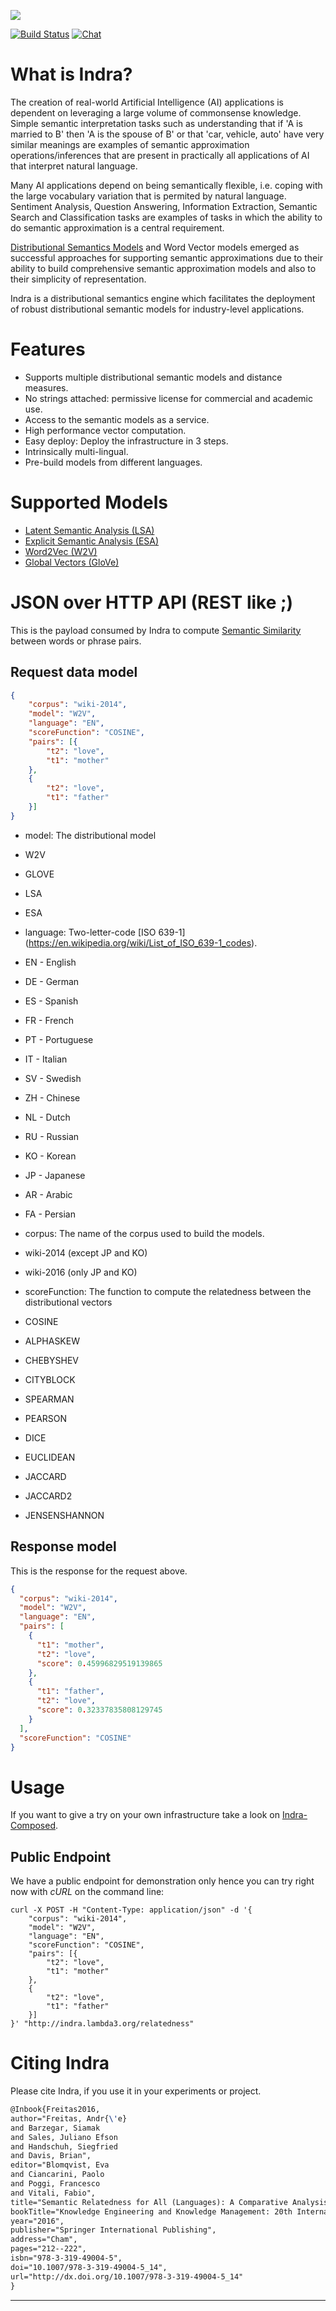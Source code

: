 ![](indra_logo.png)

[![Build Status](https://travis-ci.org/Lambda-3/indra.svg?branch=master)](https://travis-ci.org/Lambda-3/indra)
[![Chat](https://badges.gitter.im/Lambda-3/gitter.png)](https://gitter.im/Lambda-3/Lobby)

# What is Indra?

The creation of real-world Artificial Intelligence (AI) applications is dependent on leveraging a large volume of commonsense knowledge. Simple semantic interpretation tasks such as understanding that if 'A is married to B' then 'A is the spouse of B' or that 'car, vehicle, auto' have very similar meanings are examples of semantic approximation operations/inferences that are present in practically all applications of AI that interpret natural language.

Many AI applications depend on being semantically flexible, i.e. coping with the large vocabulary variation that is permited by natural language. Sentiment Analysis, Question Answering, Information Extraction, Semantic Search and Classification tasks are examples of tasks in which the ability to do semantic approximation is a central requirement.

[Distributional Semantics Models](https://en.wikipedia.org/wiki/Distributional_semantics) and Word Vector models emerged as successful approaches for supporting semantic approximations due to their ability to build comprehensive semantic approximation models and also to their simplicity of representation.

Indra is a distributional semantics engine which facilitates the deployment of robust distributional semantic models for industry-level applications.

# Features

* Supports multiple distributional semantic models and distance measures.
* No strings attached: permissive license for commercial and academic use.
* Access to the semantic models as a service.
* High performance vector computation.
* Easy deploy: Deploy the infrastructure in 3 steps.
* Intrinsically multi-lingual.
* Pre-build models from different languages.


# Supported Models

* [Latent Semantic Analysis (LSA)](https://en.wikipedia.org/wiki/Latent_semantic_analysis)
* [Explicit Semantic Analysis (ESA)](https://en.wikipedia.org/wiki/Explicit_semantic_analysis)
* [Word2Vec (W2V)](https://en.wikipedia.org/wiki/Word2vec)
* [Global Vectors (GloVe)](https://en.wikipedia.org/wiki/GloVe_(machine_learning))

# JSON over HTTP API (REST like ;)

This is the payload consumed by Indra to compute [Semantic Similarity](https://en.wikipedia.org/wiki/Semantic_similarity) between words or phrase pairs.

## Request data model

```json
{
	"corpus": "wiki-2014",
	"model": "W2V",
	"language": "EN",
	"scoreFunction": "COSINE",
	"pairs": [{
		"t2": "love",
		"t1": "mother"
	},
	{
		"t2": "love",
		"t1": "father"
	}]
}
```

* model: The distributional model
 * W2V
 * GLOVE
 * LSA 
 * ESA

* language: Two-letter-code [ISO 639-1] (https://en.wikipedia.org/wiki/List_of_ISO_639-1_codes).
 * EN - English
 * DE - German
 * ES - Spanish
 * FR - French
 * PT - Portuguese
 * IT - Italian
 * SV - Swedish
 * ZH - Chinese
 * NL - Dutch
 * RU - Russian
 * KO - Korean
 * JP - Japanese
 * AR - Arabic
 * FA - Persian

* corpus: The name of the corpus used to build the models.
 * wiki-2014 (except JP and KO)
 * wiki-2016 (only JP and KO)

* scoreFunction: The function to compute the relatedness between the distributional vectors
 * COSINE
 * ALPHASKEW
 * CHEBYSHEV
 * CITYBLOCK
 * SPEARMAN
 * PEARSON
 * DICE
 * EUCLIDEAN
 * JACCARD
 * JACCARD2
 * JENSENSHANNON

## Response model

This is the response for the request above.
```json
{
  "corpus": "wiki-2014",
  "model": "W2V",
  "language": "EN",
  "pairs": [
    {
      "t1": "mother",
      "t2": "love",
      "score": 0.45996829519139865
    },
    {
      "t1": "father",
      "t2": "love",
      "score": 0.32337835808129745
    }
  ],
  "scoreFunction": "COSINE"
}
```

# Usage

If you want to give a try on your own infrastructure take a look on [Indra-Composed](https://github.com/Lambda-3/indra-composed).

## Public Endpoint

We have a public endpoint for demonstration only hence you can try right now with _cURL_ on the command line:
```
curl -X POST -H "Content-Type: application/json" -d '{
	"corpus": "wiki-2014",
	"model": "W2V",
	"language": "EN",
	"scoreFunction": "COSINE",
	"pairs": [{
		"t2": "love",
		"t1": "mother"
	},
	{
		"t2": "love",
		"t1": "father"
	}]
}' "http://indra.lambda3.org/relatedness"
```

# Citing Indra

Please cite Indra, if you use it in your experiments or project.
```latex
@Inbook{Freitas2016,
author="Freitas, Andr{\'e}
and Barzegar, Siamak
and Sales, Juliano Efson
and Handschuh, Siegfried
and Davis, Brian",
editor="Blomqvist, Eva
and Ciancarini, Paolo
and Poggi, Francesco
and Vitali, Fabio",
title="Semantic Relatedness for All (Languages): A Comparative Analysis of Multilingual Semantic Relatedness Using Machine Translation",
bookTitle="Knowledge Engineering and Knowledge Management: 20th International Conference, EKAW 2016, Bologna, Italy, November 19-23, 2016, Proceedings",
year="2016",
publisher="Springer International Publishing",
address="Cham",
pages="212--222",
isbn="978-3-319-49004-5",
doi="10.1007/978-3-319-49004-5_14",
url="http://dx.doi.org/10.1007/978-3-319-49004-5_14"
}
```
---
